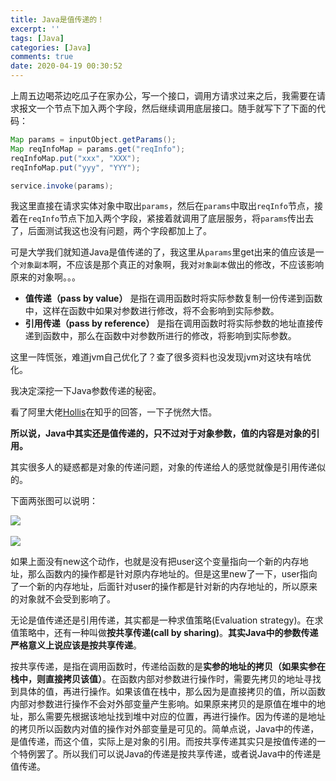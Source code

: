 ```yaml
---
title: Java是值传递的！
excerpt: ''
tags: [Java]
categories: [Java]
comments: true
date: 2020-04-19 00:30:52
---
```


上周五边喝茶边吃瓜子在家办公，写一个接口，调用方请求过来之后，我需要在请求报文一个节点下加入两个字段，然后继续调用底层接口。随手就写下了下面的代码：

```java
Map params = inputObject.getParams();
Map reqInfoMap = params.get("reqInfo");
reqInfoMap.put("xxx", "XXX");
reqInfoMap.put("yyy", "YYY");

service.invoke(params);
```

我这里直接在请求实体对象中取出`params`，然后在`params`中取出`reqInfo`节点，接着在`reqInfo`节点下加入两个字段，紧接着就调用了底层服务，将`params`传出去了，后面测试我这也没有问题，两个字段都加上了。

可是大学我们就知道Java是值传递的了，我这里从`params`里get出来的值应该是一个`对象副本`啊，不应该是那个真正的对象啊，我对`对象副本`做出的修改，不应该影响原来的对象啊。。。

- **值传递（pass by value）** 是指在调用函数时将实际参数复制一份传递到函数中，这样在函数中如果对参数进行修改，将不会影响到实际参数。
- **引用传递（pass by reference）** 是指在调用函数时将实际参数的地址直接传递到函数中，那么在函数中对参数所进行的修改，将影响到实际参数。


这里一阵慌张，难道jvm自己优化了？查了很多资料也没发现jvm对这块有啥优化。

我决定深挖一下Java参数传递的秘密。

看了阿里大佬[Hollis](https://www.zhihu.com/people/hollis-11)在知乎的回答，一下子恍然大悟。

**所以说，Java中其实还是值传递的，只不过对于对象参数，值的内容是对象的引用。**

其实很多人的疑惑都是对象的传递问题，对象的传递给人的感觉就像是引用传递似的。

下面两张图可以说明：

<img src="2.png">
<br>
<br>
<img src="1.jpg">

如果上面没有new这个动作，也就是没有把user这个变量指向一个新的内存地址，那么函数内的操作都是针对原内存地址的。但是这里new了一下，user指向了一个新的内存地址，后面针对user的操作都是针对新的内存地址的，所以原来的对象就不会受到影响了。

无论是值传递还是引用传递，其实都是一种求值策略(Evaluation strategy)。在求值策略中，还有一种叫做**按共享传递(call by sharing)**。**其实Java中的参数传递严格意义上说应该是按共享传递**。

按共享传递，是指在调用函数时，传递给函数的是**实参的地址的拷贝（如果实参在栈中，则直接拷贝该值）**。在函数内部对参数进行操作时，需要先拷贝的地址寻找到具体的值，再进行操作。如果该值在栈中，那么因为是直接拷贝的值，所以函数内部对参数进行操作不会对外部变量产生影响。如果原来拷贝的是原值在堆中的地址，那么需要先根据该地址找到堆中对应的位置，再进行操作。因为传递的是地址的拷贝所以函数内对值的操作对外部变量是可见的。简单点说，Java中的传递，是值传递，而这个值，实际上是对象的引用。而按共享传递其实只是按值传递的一个特例罢了。所以我们可以说Java的传递是按共享传递，或者说Java中的传递是值传递。
